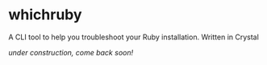 # whichruby
A CLI tool to help you troubleshoot your Ruby installation. Written in Crystal

_under construction, come back soon!_
